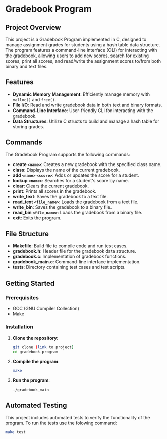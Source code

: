 # Gradebook Program

## Project Overview

This project is a Gradebook Program implemented in C, designed to manage assignment grades for students using a hash table data structure. The program features a command-line interface (CLI) for interacting with the gradebook, allowing users to add new scores, search for existing scores, print all scores, and read/write the assignment scores to/from both binary and text files.

## Features

- **Dynamic Memory Management**: Efficiently manage memory with `malloc()` and `free()`.
- **File I/O**: Read and write gradebook data in both text and binary formats.
- **Command-Line Interface**: User-friendly CLI for interacting with the gradebook.
- **Data Structures**: Utilize C structs to build and manage a hash table for storing grades.

## Commands

The Gradebook Program supports the following commands:

- **create `<name>`**: Creates a new gradebook with the specified class name.
- **class**: Displays the name of the current gradebook.
- **add `<name>` `<score>`**: Adds or updates the score for a student.
- **lookup `<name>`**: Searches for a student's score by name.
- **clear**: Clears the current gradebook.
- **print**: Prints all scores in the gradebook.
- **write_text**: Saves the gradebook to a text file.
- **read_text `<file_name>`**: Loads the gradebook from a text file.
- **write_bin**: Saves the gradebook to a binary file.
- **read_bin `<file_name>`**: Loads the gradebook from a binary file.
- **exit**: Exits the program.

## File Structure

- **Makefile**: Build file to compile code and run test cases.
- **gradebook.h**: Header file for the gradebook data structure.
- **gradebook.c**: Implementation of gradebook functions.
- **gradebook_main.c**: Command-line interface implementation.
- **tests**: Directory containing test cases and test scripts.

## Getting Started

### Prerequisites

- GCC (GNU Compiler Collection)
- Make

### Installation

1. **Clone the repository**:
   ```sh
   git clone (link to project)
   cd gradebook-program

2. **Compile the program**:
   ```sh
   make

3. **Run the program**:
   ```sh
   ./gradebook_main

## Automated Testing

This project includes automated tests to verify the functionality of the program. To run the tests use the folowing command:
```sh
make test

